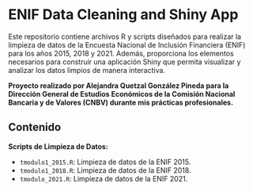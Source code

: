 # ENIF Data Cleaning and Shiny App

Este repositorio contiene archivos R y scripts diseñados para realizar la limpieza de datos de la Encuesta Nacional de Inclusión Financiera (ENIF) para los años 2015, 2018 y 2021. 
Además, proporciona los elementos necesarios para construir una aplicación Shiny que permita visualizar y analizar los datos limpios de manera interactiva.

**Proyecto realizado por Alejandra Quetzal González Pineda para la Dirección General de Estudios Económicos de la Comisión Nacional Bancaria y de Valores (CNBV) durante mis prácticas profesionales.**

## Contenido

 **Scripts de Limpieza de Datos:**
   - `tmodulo1_2015.R`: Limpieza de datos de la ENIF 2015.
   - `tmodulo1_2018.R`: Limpieza de datos de la ENIF 2018.
   - `tmodulo_2021.R`: Limpieza de datos de la ENIF 2021.

